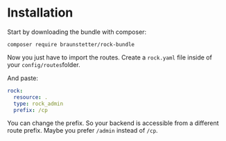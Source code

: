# Installation

Start by downloading the bundle with composer:

`composer require braunstetter/rock-bundle`

Now you just have to import the routes.
Create a `rock.yaml` file inside of your `config/routes`folder. 

And paste: 

```yaml
rock:
  resource: .
  type: rock_admin
  prefix: /cp
```

You can change the prefix. So your backend is accessible from a different route prefix. Maybe you prefer `/admin` instead of `/cp`.
